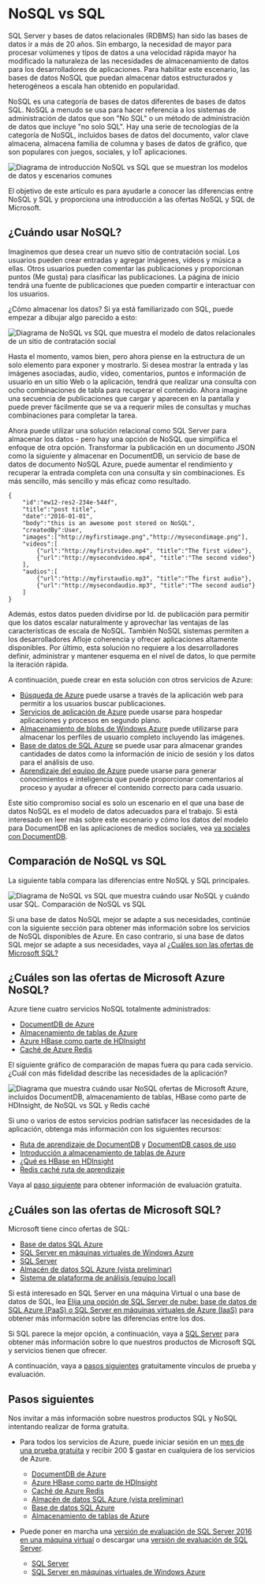 <properties
    pageTitle="Cuándo usar NoSQL vs SQL | Microsoft Azure"
    description="Comparar las ventajas de usar soluciones no relacionales de NoSQL frente a soluciones SQL. Obtenga más información si uno de los servicios de Microsoft Azure NoSQL o SQL Server mejor se adapte a su caso."
    keywords="NoSQL vs sql, cuándo usar NoSQL, sql vs nosql"
    services="documentdb"
    documentationCenter=""
    authors="mimig1"
    manager="jhubbard"
    editor=""/>

<tags
    ms.service="documentdb"
    ms.workload="data-services"
    ms.tgt_pltfrm="na"
    ms.devlang="dotnet"
    ms.topic="article" 
    ms.date="06/24/2016"
    ms.author="mimig"/>

# <a name="nosql-vs-sql"></a>NoSQL vs SQL

SQL Server y bases de datos relacionales (RDBMS) han sido las bases de datos ir a más de 20 años. Sin embargo, la necesidad de mayor para procesar volúmenes y tipos de datos a una velocidad rápida mayor ha modificado la naturaleza de las necesidades de almacenamiento de datos para los desarrolladores de aplicaciones. Para habilitar este escenario, las bases de datos NoSQL que puedan almacenar datos estructurados y heterogéneos a escala han obtenido en popularidad. 

NoSQL es una categoría de bases de datos diferentes de bases de datos SQL. NoSQL a menudo se usa para hacer referencia a los sistemas de administración de datos que son "No SQL" o un método de administración de datos que incluye "no solo SQL". Hay una serie de tecnologías de la categoría de NoSQL, incluidos bases de datos del documento, valor clave almacena, almacena familia de columna y bases de datos de gráfico, que son populares con juegos, sociales, y IoT aplicaciones.

![Diagrama de introducción NoSQL vs SQL que se muestran los modelos de datos y escenarios comunes](./media/documentdb-nosql-vs-sql/nosql-vs-sql-overview.png)

El objetivo de este artículo es para ayudarle a conocer las diferencias entre NoSQL y SQL y proporciona una introducción a las ofertas NoSQL y SQL de Microsoft.  

## <a name="when-to-use-nosql"></a>¿Cuándo usar NoSQL?

Imaginemos que desea crear un nuevo sitio de contratación social. Los usuarios pueden crear entradas y agregar imágenes, vídeos y música a ellas. Otros usuarios pueden comentar las publicaciones y proporcionan puntos (Me gusta) para clasificar las publicaciones. La página de inicio tendrá una fuente de publicaciones que pueden compartir e interactuar con los usuarios. 

¿Cómo almacenar los datos? Si ya está familiarizado con SQL, puede empezar a dibujar algo parecido a esto:

![Diagrama de NoSQL vs SQL que muestra el modelo de datos relacionales de un sitio de contratación social](./media/documentdb-nosql-vs-sql/nosql-vs-sql-social.png)

Hasta el momento, vamos bien, pero ahora piense en la estructura de un solo elemento para exponer y mostrarlo. Si desea mostrar la entrada y las imágenes asociadas, audio, vídeo, comentarios, puntos e información de usuario en un sitio Web o la aplicación, tendrá que realizar una consulta con ocho combinaciones de tabla para recuperar el contenido. Ahora imagine una secuencia de publicaciones que cargar y aparecen en la pantalla y puede prever fácilmente que se va a requerir miles de consultas y muchas combinaciones para completar la tarea.

Ahora puede utilizar una solución relacional como SQL Server para almacenar los datos - pero hay una opción de NoSQL que simplifica el enfoque de otra opción. Transformar la publicación en un documento JSON como la siguiente y almacenar en DocumentDB, un servicio de base de datos de documento NoSQL Azure, puede aumentar el rendimiento y recuperar la entrada completa con una consulta y sin combinaciones. Es más sencillo, más sencillo y más eficaz como resultado.

    {
        "id":"ew12-res2-234e-544f",
        "title":"post title",
        "date":"2016-01-01",
        "body":"this is an awesome post stored on NoSQL",
        "createdBy":User,
        "images":["http://myfirstimage.png","http://mysecondimage.png"],
        "videos":[
            {"url":"http://myfirstvideo.mp4", "title":"The first video"},
            {"url":"http://mysecondvideo.mp4", "title":"The second video"}
        ],
        "audios":[
            {"url":"http://myfirstaudio.mp3", "title":"The first audio"},
            {"url":"http://mysecondaudio.mp3", "title":"The second audio"}
        ]
    }

Además, estos datos pueden dividirse por Id. de publicación para permitir que los datos escalar naturalmente y aprovechar las ventajas de las características de escala de NoSQL. También NoSQL sistemas permiten a los desarrolladores Afloje coherencia y ofrecer aplicaciones altamente disponibles.  Por último, esta solución no requiere a los desarrolladores definir, administrar y mantener esquema en el nivel de datos, lo que permite la iteración rápida.

A continuación, puede crear en esta solución con otros servicios de Azure:

- [Búsqueda de Azure](https://azure.microsoft.com/services/search/) puede usarse a través de la aplicación web para permitir a los usuarios buscar publicaciones.
- [Servicios de aplicación de Azure](https://azure.microsoft.com/services/app-service/) puede usarse para hospedar aplicaciones y procesos en segundo plano.
- [Almacenamiento de blobs de Windows Azure](https://azure.microsoft.com/services/storage/) puede utilizarse para almacenar los perfiles de usuario completo incluyendo las imágenes.
- [Base de datos de SQL Azure](https://azure.microsoft.com/services/sql-database/) se puede usar para almacenar grandes cantidades de datos como la información de inicio de sesión y los datos para el análisis de uso.
- [Aprendizaje del equipo de Azure](https://azure.microsoft.com/services/machine-learning/) puede usarse para generar conocimientos e inteligencia que puede proporcionar comentarios al proceso y ayudar a ofrecer el contenido correcto para cada usuario.

Este sitio compromiso social es solo un escenario en el que una base de datos NoSQL es el modelo de datos adecuados para el trabajo. Si está interesado en leer más sobre este escenario y cómo los datos del modelo para DocumentDB en las aplicaciones de medios sociales, vea [va sociales con DocumentDB](documentdb-social-media-apps.md). 

## <a name="nosql-vs-sql-comparison"></a>Comparación de NoSQL vs SQL

La siguiente tabla compara las diferencias entre NoSQL y SQL principales. 

![Diagrama de NoSQL vs SQL que muestra cuándo usar NoSQL y cuándo usar SQL. Comparación de NoSQL vs SQL](./media/documentdb-nosql-vs-sql/nosql-vs-sql-comparison.png)

Si una base de datos NoSQL mejor se adapte a sus necesidades, continúe con la siguiente sección para obtener más información sobre los servicios de NoSQL disponibles de Azure. En caso contrario, si una base de datos SQL mejor se adapte a sus necesidades, vaya al [¿Cuáles son las ofertas de Microsoft SQL?](#what-are-the-microsoft-sql-offerings)

## <a name="what-are-the-microsoft-azure-nosql-offerings"></a>¿Cuáles son las ofertas de Microsoft Azure NoSQL?

Azure tiene cuatro servicios NoSQL totalmente administrados: 

- [DocumentDB de Azure](https://azure.microsoft.com/services/documentdb/)
- [Almacenamiento de tablas de Azure](https://azure.microsoft.com/services/storage/)
- [Azure HBase como parte de HDInsight](https://azure.microsoft.com/services/hdinsight/)
- [Caché de Azure Redis](https://azure.microsoft.com/services/cache/)

El siguiente gráfico de comparación de mapas fuera qu para cada servicio. ¿Cuál con más fidelidad describe las necesidades de la aplicación? 

![Diagrama que muestra cuándo usar NoSQL ofertas de Microsoft Azure, incluidos DocumentDB, almacenamiento de tablas, HBase como parte de HDInsight, de NoSQL vs SQL y Redis caché](./media/documentdb-nosql-vs-sql/nosql-vs-sql-documentdb-storage-hbase-hdinsight-redis-cache.png)

Si uno o varios de estos servicios podrían satisfacer las necesidades de la aplicación, obtenga más información con los siguientes recursos: 

- [Ruta de aprendizaje de DocumentDB](https://azure.microsoft.com/documentation/learning-paths/documentdb/) y [DocumentDB casos de uso](documentdb-use-cases.md)
- [Introducción a almacenamiento de tablas de Azure](../storage/storage-dotnet-how-to-use-tables.md)
- [¿Qué es HBase en HDInsight](../hdinsight/hdinsight-hbase-overview.md)
- [Redis caché ruta de aprendizaje](https://azure.microsoft.com/documentation/learning-paths/redis-cache/)

Vaya al [paso siguiente](#next-steps) para obtener información de evaluación gratuita.

## <a name="what-are-the-microsoft-sql-offerings"></a>¿Cuáles son las ofertas de Microsoft SQL?

Microsoft tiene cinco ofertas de SQL: 

- [Base de datos SQL Azure](https://azure.microsoft.com/services/sql-database/)
- [SQL Server en máquinas virtuales de Windows Azure](https://azure.microsoft.com/services/virtual-machines/sql-server/)
- [SQL Server](https://www.microsoft.com/server-cloud/products/sql-server-2016/)
- [Almacén de datos SQL Azure (vista preliminar)](https://azure.microsoft.com/services/sql-data-warehouse/)
- [Sistema de plataforma de análisis (equipo local)](https://www.microsoft.com/en-us/server-cloud/products/analytics-platform-system/)

Si está interesado en SQL Server en una máquina Virtual o una base de datos de SQL, lea [Elija una opción de SQL Server de nube: base de datos de SQL Azure (PaaS) o SQL Server en máquinas virtuales de Azure (IaaS)](../sql-database/sql-database-paas-vs-sql-server-iaas.md) para obtener más información sobre las diferencias entre los dos.

Si SQL parece la mejor opción, a continuación, vaya a [SQL Server](https://www.microsoft.com/server-cloud/products/) para obtener más información sobre lo que nuestros productos de Microsoft SQL y servicios tienen que ofrecer.

A continuación, vaya a [pasos siguientes](#next-steps) gratuitamente vínculos de prueba y evaluación.

## <a name="next-steps"></a>Pasos siguientes

Nos invitar a más información sobre nuestros productos SQL y NoSQL intentando realizar de forma gratuita. 

- Para todos los servicios de Azure, puede iniciar sesión en un [mes de una prueba gratuita](https://azure.microsoft.com/pricing/free-trial/) y recibir 200 $ gastar en cualquiera de los servicios de Azure.
    - [DocumentDB de Azure](https://azure.microsoft.com/services/documentdb/)
    - [Azure HBase como parte de HDInsight](https://azure.microsoft.com/services/hdinsight/)
    - [Caché de Azure Redis](https://azure.microsoft.com/services/cache/)
    - [Almacén de datos SQL Azure (vista preliminar)](https://azure.microsoft.com/services/sql-data-warehouse/)
    - [Base de datos SQL Azure](https://azure.microsoft.com/services/sql-database/)
    - [Almacenamiento de tablas de Azure](https://azure.microsoft.com/services/storage/)

- Puede poner en marcha una [versión de evaluación de SQL Server 2016 en una máquina virtual](https://azure.microsoft.com/marketplace/partners/microsoft/sqlserver2016ctp33evaluationwindowsserver2012r2/) o descargar una [versión de evaluación de SQL Server](https://www.microsoft.com/en-us/evalcenter/evaluate-sql-server-2016).
    - [SQL Server](https://www.microsoft.com/server-cloud/products/sql-server-2016/)
    - [SQL Server en máquinas virtuales de Windows Azure](https://azure.microsoft.com/services/virtual-machines/sql-server/)

